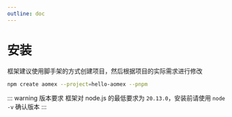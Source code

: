 ```yaml
---
outline: doc
---
```


# 安装

框架建议使用脚手架的方式创建项目，然后根据项目的实际需求进行修改

```bash
npm create aomex --project=hello-aomex --pnpm
```

::: warning 版本要求
框架对 node.js 的最低要求为 `20.13.0`，安装前请使用 `node -v` 确认版本
:::
